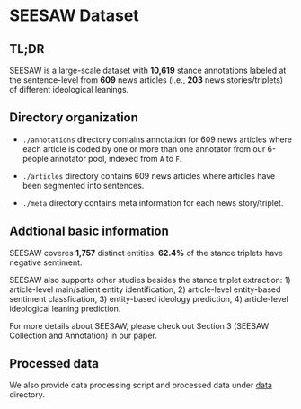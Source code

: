 # SEESAW Dataset

## TL;DR
SEESAW is a large-scale dataset with **10,619** stance annotations labeled at the sentence-level from **609** news articles (i.e., **203** news stories/triplets) of different ideological leanings.

## Directory organization

- ```./annotations``` directory contains annotation for 609 news articles where each article is coded by one or more than one annotator from our 6-people annotator pool, indexed from ```A``` to ```F```.

- ```./articles``` directory contains 609 news articles where articles have been segmented into sentences.

- ```./meta``` directory contains meta information for each news story/triplet.


## Addtional basic information
SEESAW coveres **1,757** distinct entities. **62.4%** of the stance triplets have negative sentiment.  

SEESAW also supports other studies besides the stance triplet extraction: 1) article-level main/salient entity identification, 2) article-level entity-based sentiment classfication, 3) entity-based ideology prediction, 4) article-level ideological leaning prediction. 

For more details about SEESAW, please check out Section 3 (SEESAW Collection and Annotation) in our paper.

## Processed data
We also provide data processing script and processed data under [data](../data) directory.